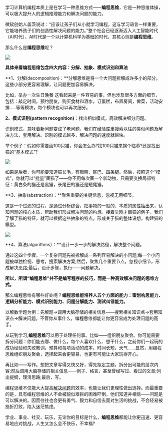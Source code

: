 学习计算机编程本质上是在学习一种思维方式——**编程思维**，它是一种思维体操，可以极大提升人的逻辑推理能力和解决问题的能力。 

微软创始人盖茨说过：“应该让孩子们从小就学习编程，这与学习语言一样重要，它能培养孩子们的创造性解决问题的能力。”整个社会已经逐渐迈入人工智能时代（AI时代），AI时代是一个以计算机科学为基础的时代，其核心则是**编程思维**。

那么什么是**编程思维**呢？

![](https://www.madewill.com/wp-content/uploads/2019/11/%E7%BC%96%E7%A8%8B%E6%80%9D%E7%BB%B4.png)

**具体来看编程思维包含四大内容：分解、抽象、模式识别和算法**

**1、分解(decomposition)：**分解思维是将一个大问题拆解成许多小的部分。这些小部分更容易理解，让问题更加容易解决。

比如，举办一次生日晚餐
这看起来是一件容易的事，但也涉及很多方面的细节，包括：敲定时间，预约朋友，购买食材和酒水，订蛋糕，布置房间，做菜，活动安排…..等等模块，每个模块也可以再次细分。

**2、模式识别(pattern recognition)**：找出相似模式，高效解决细分问题。

识别模式，意味着新问题变成了老问题，我们在经验库里搜索以往的类似问题及解决方法，套用解决。识别的模式越多，解决问题的速度就越快。

举个例子：假如你需要画100只猫，你会怎么办?找100只猫来挨个临摹?还是找出猫的“基本模式”?

![](https://www.madewill.com/wp-content/uploads/2019/11/cat.jpg)

如果是后者，你可能要知道猫长毛，有眼睛、尾巴、四条腿。然后，按照这个“模式”，你就可以“批量”画猫了——你不用每次画一个新动物，只需要变换局部特征：黄白条的猫还是黑猫，长尾巴的猫还是短尾猫。

**3、抽象(abstraction)：**聚焦重要的关键信息，忽视无用细节。

这是一个过滤的过程，是通过分析综合，把事物的一般的、本质的属性抽出来，认知问题的核心本质，帮助我们形成解决问题的构想。接着举刚才画猫的例子，我们了解了猫的特征，就可以根据这些抽象的特点，形成关于猫的整体设想，构建猫的模型。

![](https://www.madewill.com/wp-content/uploads/2019/11/cat2.jpg)

**4、算法(algorithms）：**设计一步一步的解决路径，解决整个问题。

通过这四个步骤，一个复杂问题先被拆解成一系列容易解决的小问题;每一个小问题被单独检视、思考，搜索解决方案;然后，聚焦几个重要节点，忽视小细节，形成解决思路;最后，设计步骤，执行——问题解决。

**所以，所谓“编程思维”并不是编写程序的技巧，而是一种高效解决问题的思维方式。**

那么编程思维有哪些好处呢？**编程思维能培养人五个方面的能力：策划构思能力、逻辑分析能力、模式识别能力、问题分解能力、测试纠错能力。**

以解数学题为例：先解题→调用大脑存储的相关信息——搜索相关知识点→套用知识点→解决问题。不管你从事什么，编程思维都能让你更容易成为处理问题的高手。

从玩到学习,**编程思维**可以用于处理任何事。比如——组织朋友聚会。你可能需要拆分问题：你们能去哪、做什么，每个人喜欢什么、想干什么，之前你们一起玩的成功经验和失败教训，预算和每项活动的成本，时间长短，天气……显然，用编程思维组织朋友聚会，选择起来会更容易，也更有可能让大家玩得开心。

再比如——写作。想把文章写得又快又好，得先拟定主题，拆分出可能的层次内容;然后调用大脑存储的相关信息——例子、格言，甚至曾经写过、看过的文章;列出提纲，理清思路;最后，写。

编程思维不仅能大大提高[解决问题](https://www.madewill.com/thinking-model/solve-the-problem.html)的效率，也能让我们更理性做出选择。而最重要的是，具有编程思维的人不会被貌似艰巨的困难吓倒，他们知道并相信——问题是可以解决的。因而往往也会更有勇气、毅力和自信去面对生活的挑战，不会轻易被挫折打败，陷入迷茫焦虑。

学业、事业、社交、玩乐，无论你的目标是什么，**编程思维**都能让你更迅速、更容易地应对挑战，人生又怎么会不快乐，不幸福?


